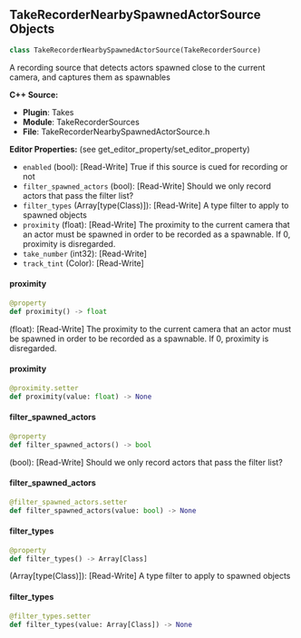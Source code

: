 ## TakeRecorderNearbySpawnedActorSource Objects

```python
class TakeRecorderNearbySpawnedActorSource(TakeRecorderSource)
```

A recording source that detects actors spawned close to the current camera, and captures them as spawnables

**C++ Source:**

- **Plugin**: Takes
- **Module**: TakeRecorderSources
- **File**: TakeRecorderNearbySpawnedActorSource.h

**Editor Properties:** (see get_editor_property/set_editor_property)

- ``enabled`` (bool):  [Read-Write] True if this source is cued for recording or not
- ``filter_spawned_actors`` (bool):  [Read-Write] Should we only record actors that pass the filter list?
- ``filter_types`` (Array[type(Class)]):  [Read-Write] A type filter to apply to spawned objects
- ``proximity`` (float):  [Read-Write] The proximity to the current camera that an actor must be spawned in order to be recorded as a spawnable. If 0, proximity is disregarded.
- ``take_number`` (int32):  [Read-Write]
- ``track_tint`` (Color):  [Read-Write]

<a id="unreal.TakeRecorderNearbySpawnedActorSource.proximity"></a>

#### proximity

```python
@property
def proximity() -> float
```

(float):  [Read-Write] The proximity to the current camera that an actor must be spawned in order to be recorded as a spawnable. If 0, proximity is disregarded.

<a id="unreal.TakeRecorderNearbySpawnedActorSource.proximity"></a>

#### proximity

```python
@proximity.setter
def proximity(value: float) -> None
```

<a id="unreal.TakeRecorderNearbySpawnedActorSource.filter_spawned_actors"></a>

#### filter_spawned_actors

```python
@property
def filter_spawned_actors() -> bool
```

(bool):  [Read-Write] Should we only record actors that pass the filter list?

<a id="unreal.TakeRecorderNearbySpawnedActorSource.filter_spawned_actors"></a>

#### filter_spawned_actors

```python
@filter_spawned_actors.setter
def filter_spawned_actors(value: bool) -> None
```

<a id="unreal.TakeRecorderNearbySpawnedActorSource.filter_types"></a>

#### filter_types

```python
@property
def filter_types() -> Array[Class]
```

(Array[type(Class)]):  [Read-Write] A type filter to apply to spawned objects

<a id="unreal.TakeRecorderNearbySpawnedActorSource.filter_types"></a>

#### filter_types

```python
@filter_types.setter
def filter_types(value: Array[Class]) -> None
```

<a id="unreal.TakeRecorderPlayerSource"></a>